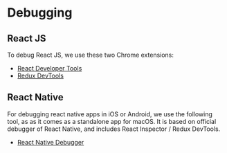 # Debugging

## React JS
To debug React JS, we use these two Chrome extensions: 
- [React Developer Tools](https://chrome.google.com/webstore/detail/react-developer-tools/fmkadmapgofadopljbjfkapdkoienihi)
- [Redux DevTools](https://chrome.google.com/webstore/detail/redux-devtools/lmhkpmbekcpmknklioeibfkpmmfibljd)

## React Native 
For debugging react native apps in iOS or Android, we use the following tool, as as it comes as a standalone app for macOS. It is based on official debugger of React Native, and includes React Inspector / Redux DevTools.
- [React Native Debugger](https://github.com/jhen0409/react-native-debugger) 
